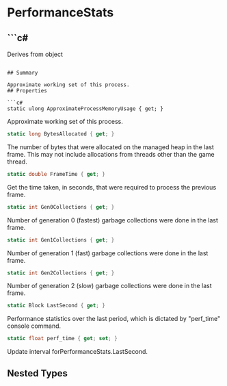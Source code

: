# PerformanceStats

## ```c#
Derives from object
```

## Summary

Approximate working set of this process.
## Properties

```c#
static ulong ApproximateProcessMemoryUsage { get; } 
```
Approximate working set of this process.
```c#
static long BytesAllocated { get; } 
```
The number of bytes that were allocated on the managed heap in the last frame.
This may not include allocations from threads other than the game thread.
```c#
static double FrameTime { get; } 
```
Get the time taken, in seconds, that were required to process the previous frame.
```c#
static int Gen0Collections { get; } 
```
Number of generation 0 (fastest) garbage collections were done in the last frame.
```c#
static int Gen1Collections { get; } 
```
Number of generation 1 (fast) garbage collections were done in the last frame.
```c#
static int Gen2Collections { get; } 
```
Number of generation 2 (slow) garbage collections were done in the last frame.
```c#
static Block LastSecond { get; } 
```
Performance statistics over the last period, which is dictated by "perf_time" console command.
```c#
static float perf_time { get; set; } 
```
Update interval forPerformanceStats.LastSecond.
## Nested Types


